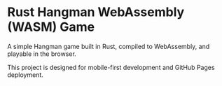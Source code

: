 # Rust Hangman WebAssembly (WASM) Game

A simple Hangman game built in Rust, compiled to WebAssembly, and playable in the browser.

This project is designed for mobile-first development and GitHub Pages deployment.
